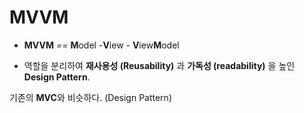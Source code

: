 # MVVM

- **MVVM** *==* **M**odel -**V**iew - **V**iew**M**odel


- 역할을 분리하여 **재사용성 (Reusability)** 과 **가독성 (readability)** 을 높인 **Design Pattern**.


기존의 **MVC**와 비슷하다. (Design Pattern)